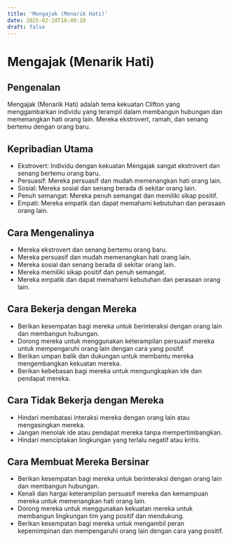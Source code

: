 ```yaml
---
title: 'Mengajak (Menarik Hati)'
date: 2025-02-18T18:40:10
draft: false
---
```


# Mengajak (Menarik Hati)

## Pengenalan

Mengajak (Menarik Hati) adalah tema kekuatan Clifton yang menggambarkan individu yang terampil dalam membangun hubungan dan memenangkan hati orang lain. Mereka ekstrovert, ramah, dan senang bertemu dengan orang baru.

## Kepribadian Utama

- Ekstrovert: Individu dengan kekuatan Mengajak sangat ekstrovert dan senang bertemu orang baru.
- Persuasif: Mereka persuasif dan mudah memenangkan hati orang lain.
- Sosial: Mereka sosial dan senang berada di sekitar orang lain.
- Penuh semangat: Mereka penuh semangat dan memiliki sikap positif.
- Empati: Mereka empatik dan dapat memahami kebutuhan dan perasaan orang lain.

## Cara Mengenalinya

- Mereka ekstrovert dan senang bertemu orang baru.
- Mereka persuasif dan mudah memenangkan hati orang lain.
- Mereka sosial dan senang berada di sekitar orang lain.
- Mereka memiliki sikap positif dan penuh semangat.
- Mereka empatik dan dapat memahami kebutuhan dan perasaan orang lain.

## Cara Bekerja dengan Mereka

- Berikan kesempatan bagi mereka untuk berinteraksi dengan orang lain dan membangun hubungan.
- Dorong mereka untuk menggunakan keterampilan persuasif mereka untuk mempengaruhi orang lain dengan cara yang positif.
- Berikan umpan balik dan dukungan untuk membantu mereka mengembangkan kekuatan mereka.
- Berikan kebebasan bagi mereka untuk mengungkapkan ide dan pendapat mereka.

## Cara Tidak Bekerja dengan Mereka

- Hindari membatasi interaksi mereka dengan orang lain atau mengasingkan mereka.
- Jangan menolak ide atau pendapat mereka tanpa mempertimbangkan.
- Hindari menciptakan lingkungan yang terlalu negatif atau kritis.

## Cara Membuat Mereka Bersinar

- Berikan kesempatan bagi mereka untuk berinteraksi dengan orang lain dan membangun hubungan.
- Kenali dan hargai keterampilan persuasif mereka dan kemampuan mereka untuk memenangkan hati orang lain.
- Dorong mereka untuk menggunakan kekuatan mereka untuk membangun lingkungan tim yang positif dan mendukung.
- Berikan kesempatan bagi mereka untuk mengambil peran kepemimpinan dan mempengaruhi orang lain dengan cara yang positif.
